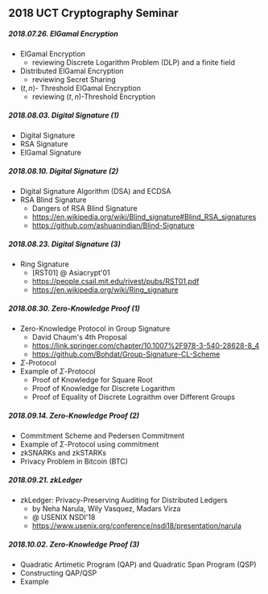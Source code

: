 ## 2018 UCT Cryptography Seminar


##### 2018.07.26. ElGamal Encryption

* ElGamal Encryption
  * reviewing Discrete Logarithm Problem (DLP) and a finite field
* Distributed ElGamal Encryption
  * reviewing Secret Sharing
* $(t, n)$- Threshold ElGamal Encryption
  * reviewing $(t, n)$-Threshold Encryption



##### 2018.08.03. Digital Signature (1)

* Digital Signature
* RSA Signature
* ElGamal Signature



##### 2018.08.10. Digital Signature (2)

* Digital Signature Algorithm (DSA) and ECDSA
* RSA Blind Signature
  * Dangers of RSA Blind Signature
  * https://en.wikipedia.org/wiki/Blind_signature#Blind_RSA_signatures
  * https://github.com/ashuanindian/Blind-Signature



##### 2018.08.23. Digital Signature (3)

* Ring Signature
  * [RST01] @ Asiacrypt'01
  * https://people.csail.mit.edu/rivest/pubs/RST01.pdf
  * https://en.wikipedia.org/wiki/Ring_signature



##### 2018.08.30. Zero-Knowledge Proof (1)

* Zero-Knowledge Protocol in Group Signature
  * David Chaum's 4th Proposal
  * https://link.springer.com/chapter/10.1007%2F978-3-540-28628-8_4
  * https://github.com/Bohdat/Group-Signature-CL-Scheme
* $\Sigma$-Protocol
* Example of $\Sigma$-Protocol
  * Proof of Knowledge for Square Root
  * Proof of Knowledge for Discrete Logarithm
  * Proof of Equality of Discrete Lograithm over Different Groups



##### 2018.09.14. Zero-Knowledge Proof (2)

- Commitment Scheme and Pedersen Commitment
- Example of $\Sigma$-Protocol using commitment
- zkSNARKs and zkSTARKs
- Privacy Problem in Bitcoin (BTC)



##### 2018.09.21. zkLedger

- zkLedger: Privacy-Preserving Auditing for Distributed Ledgers
  - by Neha Narula, Wily Vasquez, Madars Virza
  - @ USENIX NSDI'18
  - https://www.usenix.org/conference/nsdi18/presentation/narula



##### 2018.10.02. Zero-Knowledge Proof (3)

- Quadratic Artimetic Program (QAP) and Quadratic Span Program (QSP)
- Constructing QAP/QSP
- Example